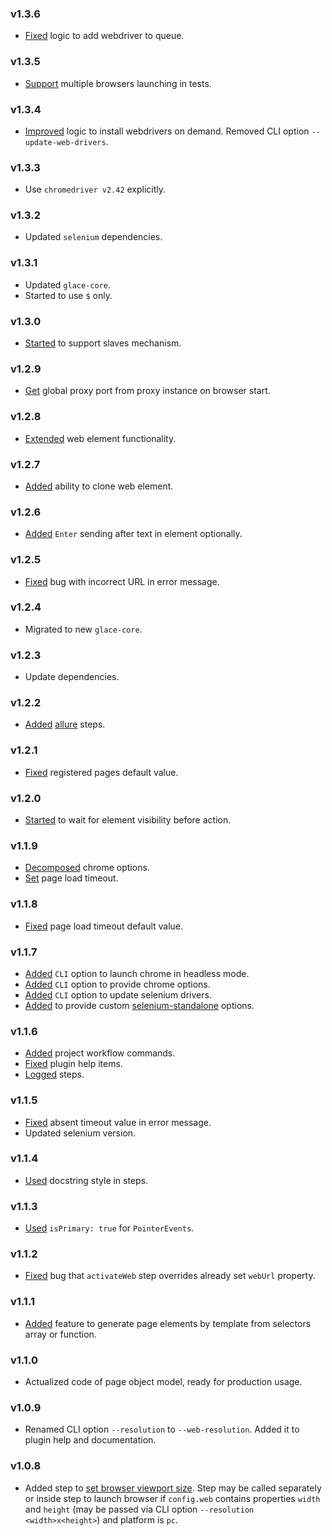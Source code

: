 ### v1.3.6

- [Fixed](https://github.com/glacejs/glace-web/commit/fd9421b0c84b463ea178cd2bf2c718d8cd5e33aa) logic to add webdriver to queue.

### v1.3.5

- [Support](https://github.com/glacejs/glace-web/commit/84b3b3c96f7b2ef246fb06fce1adbe7d08a582e7) multiple browsers launching in tests.

### v1.3.4

- [Improved](https://github.com/glacejs/glace-web/commit/52982520725d129dc9606aef12a226ba65cfff67) logic to install webdrivers on demand. Removed CLI option `--update-web-drivers`.

### v1.3.3

- Use `chromedriver v2.42` explicitly.

### v1.3.2

- Updated `selenium` dependencies.

### v1.3.1

- Updated `glace-core`.
- Started to use `$` only.

### v1.3.0

- [Started](https://github.com/glacejs/glace-web/commit/33052e3afd142575b3abb787d4ed95e564bef6e3) to support slaves mechanism.

### v1.2.9

- [Get](https://github.com/glacejs/glace-web/commit/6b27a8a152b28230221ba7f1251dd91ff3d2fb9e) global proxy port from proxy instance on browser start.

### v1.2.8

- [Extended](https://github.com/glacejs/glace-web/commit/8444e5043154ac8b4e6260890dbb695a85c1e68f) web element functionality.

### v1.2.7

- [Added](https://github.com/glacejs/glace-web/commit/1b205f9004944c63f65a6a63706b357f820c3bcf) ability to clone web element.

### v1.2.6

- [Added](https://github.com/glacejs/glace-web/commit/24c625896812ce252ad6325b9a82dfbec3c97d87) `Enter` sending after text in element optionally.

### v1.2.5

- [Fixed](https://github.com/glacejs/glace-web/commit/d4fbfc85193fc06d8c088e25b994458766b41dac) bug with incorrect URL in error message.

### v1.2.4

- Migrated to new `glace-core`.

### v1.2.3

- Update dependencies.

### v1.2.2

- [Added](https://github.com/glacejs/glace-web/commit/e7c1e98d034932b19bc5d43d0e3595e916c6b161) [allure](https://docs.qameta.io/allure/) steps.

### v1.2.1

- [Fixed](https://github.com/glacejs/glace-web/commit/ebab90c6c69bd4b4e70354c2ef28a0df582dfac8) registered pages default value.

### v1.2.0

- [Started](https://github.com/glacejs/glace-web/commit/b5fd3017a0385f91a1c98015407307444730285a) to wait for element visibility before action.

### v1.1.9

- [Decomposed](https://github.com/glacejs/glace-web/commit/36775babf7f39ef6703ed11958c30a647b48f855) chrome options.
- [Set](https://github.com/glacejs/glace-web/commit/4fc31b1b2943fcccb398a668fbc541ac4881028d) page load timeout.

### v1.1.8

- [Fixed](https://github.com/glacejs/glace-web/commit/584f8faa88429c0411a2b238068f2548de1bfc47) page load timeout default value.

### v1.1.7

- [Added](https://github.com/glacejs/glace-web/commit/de7991582d3121a2f985184f9e87f910a087736c) `CLI` option to launch chrome in headless mode.
- [Added](https://github.com/glacejs/glace-web/commit/a62aba0c73fdff28cf30b54a381d29d0d6e1be69) `CLI` option to provide chrome options.
- [Added](https://github.com/glacejs/glace-web/commit/f903d772866de14a7591c125af839bf465485257) `CLI` option to update selenium drivers.
- [Added](https://github.com/glacejs/glace-web/commit/78d93b05aa9c89738b86e1c206b09c4896a0a8c5) to provide custom [selenium-standalone](https://github.com/vvo/selenium-standalone) options.

### v1.1.6

- [Added](https://github.com/glacejs/glace-web/commit/3d3b6a55549ba147396d9a74a71351b6a978648d) project workflow commands.
- [Fixed](https://github.com/glacejs/glace-web/commit/112a3126cba4671ebb78b3a0438a12cc4054ed25) plugin help items.
- [Logged](https://github.com/glacejs/glace-web/commit/0f7a1e6f870892d528882538cee68986861862aa) steps.

### v1.1.5

- [Fixed](https://github.com/glacejs/glace-web/commit/089ae9d4d6a25d8f86e4153177b9de19f2c47011) absent timeout value in error message.
- Updated selenium version.

### v1.1.4

- [Used](https://github.com/glacejs/glace-web/commit/58f0f720062d5c8c72cf11b189544a8acda34f0d) docstring style in steps.

### v1.1.3

- [Used](https://github.com/glacejs/glace-web/commit/54b69fb528a2d954bed9467ce9a2e7fe6cfa0ff3) `isPrimary: true` for `PointerEvents`.

### v1.1.2

- [Fixed](https://github.com/glacejs/glace-web/commit/02a6368554ded6e2ab9603fefcdeac5629518a61) bug that `activateWeb` step overrides already set `webUrl` property.

### v1.1.1

- [Added](https://github.com/glacejs/glace-web/commit/0f3f458d9275066e53efa234c4ff65cd69c09c72) feature to generate page elements by template from selectors array or function.

### v1.1.0

- Actualized code of page object model, ready for production usage.

### v1.0.9

- Renamed CLI option `--resolution` to `--web-resolution`. Added it to plugin help
and documentation.

### v1.0.8

- Added step to [set browser viewport size](BrowserSteps.html#setViewport__anchor).
Step may be called separately or inside step to launch browser if `config.web`
contains properties `width` and `height` (may be passed via CLI option
`--resolution <width>x<height>`) and platform is `pc`.
